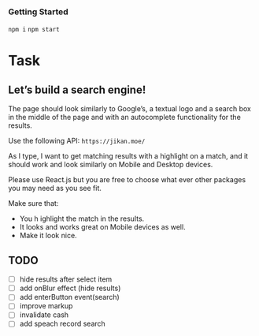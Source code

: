 ### Getting Started
  `npm i`
  `npm start`

# Task
## Let’s build a search engine!
The page should look similarly to Google’s, a textual logo and a search box in the middle​ of the page and with an autocomplete functionality for the results.

Use the following API: `h​ttps://jikan.moe/`

As I type, I want to get matching results with a highlight on a match, and it should work and look similarly on Mobile and Desktop devices.

Please use R​eact.js​ but you are free to choose what ever other packages you may need as you see fit.

Make sure that:
- You h​ ighlight​ the match in the results.
- It looks and works great on Mobile devices as well.
- Make it look nice.

## TODO

- [ ] hide results after select item
- [ ] add onBlur effect (hide results)
- [ ] add enterButton event(search)
- [ ] improve markup
- [ ] invalidate cash
- [ ] add speach record search